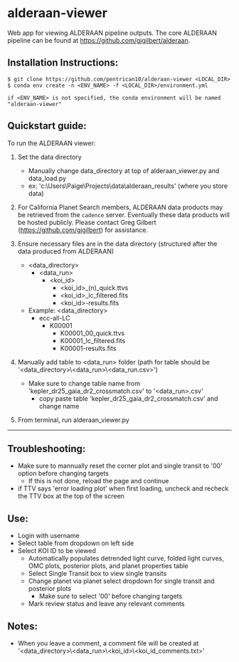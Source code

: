 # alderaan-viewer
Web app for viewing ALDERAAN pipeline outputs. The core ALDERAAN pipeline can be found at https://github.com/gjgilbert/alderaan.

## Installation Instructions:
```
$ git clone https://github.com/pentrican10/alderaan-viewer <LOCAL_DIR>
$ conda env create -n <ENV_NAME> -f <LOCAL_DIR>/environment.yml

if <ENV_NAME> is not specified, the conda environment will be named "alderaan-viewer"
```

## Quickstart guide:

To run the ALDERAAN viewer:

1. Set the data directory 
    - Manually change data_directory at top of alderaan_viewer.py and data_load.py
    - ex: 'c:\\Users\\Paige\\Projects\\data\\alderaan_results' (where you store data)

2. For California Planet Search members, ALDERAAN data products may be retrieved from the `cadence` server. Eventually these data products will be hosted publicly. Please contact Greg Gilbert (https://github.com/gjgilbert) for assistance. 
  
3. Ensure necessary files are in the data directory (structured after the data produced from ALDERAAN)
    - <data_directory>
        - <data_run>
            - <koi_id>
                - <koi_id>_(n)_quick.ttvs
                - <koi_id>_lc_filtered.fits
                - <koi_id>-results.fits
    - Example: <data_directory>
        - ecc-all-LC
            - K00001
                - K00001_00_quick.ttvs
                - K00001_lc_filtered.fits
                - K00001-results.fits
                
4. Manually add table to <data_run> folder (path for table should be '<data_directory>\\<data_run>\\<data_run.csv>')
    - Make sure to change table name from 'kepler_dr25_gaia_dr2_crossmatch.csv' to '<data_run>.csv'
        - copy paste table 'kepler_dr25_gaia_dr2_crossmatch.csv' and change name

5. From terminal, run alderaan_viewer.py


-----
## Troubleshooting:
- Make sure to mannually reset the corner plot and single transit to '00' option before changing targets
    - If this is not done, reload the page and continue
- if TTV says 'error loading plot' when first loading, uncheck and recheck the TTV box at the top of the screen

## Use:
- Login with username
- Select table from dropdown on left side
- Select KOI ID to be viewed
    - Automatically populates detrended light curve, folded light curves, OMC plots, posterior plots, and planet properties table
    - Select Single Transit box to view single transits
    - Change planet via planet select dropdown for single transit and posterior plots
        - Make sure to select '00' before changing targets
    - Mark review status and leave any relevant comments
 
## Notes:
- When you leave a comment, a comment file will be created at '<data_directory>\\<data_run>\\<koi_id>\\<koi_id_comments.txt>'

